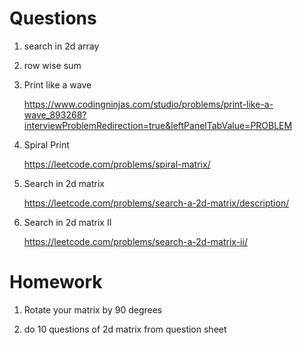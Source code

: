# Questions

1. search in 2d array 

2. row wise sum

3. Print like a wave

    https://www.codingninjas.com/studio/problems/print-like-a-wave_893268?interviewProblemRedirection=true&leftPanelTabValue=PROBLEM

4. Spiral Print

    https://leetcode.com/problems/spiral-matrix/

5. Search in 2d matrix

    https://leetcode.com/problems/search-a-2d-matrix/description/


6. Search in 2d matrix II 

    https://leetcode.com/problems/search-a-2d-matrix-ii/


# Homework

1. Rotate your matrix by 90 degrees


2. do 10 questions of 2d matrix from question sheet